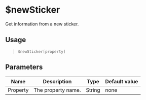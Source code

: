 # $newSticker
Get information from a new sticker.
## Usage
> `$newSticker[property]`
## Parameters
|   Name   |    Description     |  Type  | Default value |
|----------|--------------------|--------|---------------|
| Property | The property name. | String | none          |
